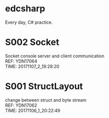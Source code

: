# edcsharp
Every day, C# practice.

# S002 Socket
Socket console server and client communication <br>
REF: YDN17064 <br>
TIME: 20171107_2_19:28:20

# S001 StructLayout
change between struct and byte stream <br>
REF: YDN17062 <br>
TIME: 20171106_1_20:22:49

